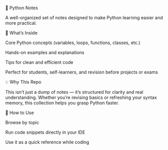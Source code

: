 🐍 Python Notes

A well-organized set of notes designed to make Python learning easier and more practical.

🚀 What’s Inside

Core Python concepts (variables, loops, functions, classes, etc.)

Hands-on examples and explanations

Tips for clean and efficient code

Perfect for students, self-learners, and revision before projects or exams

💡 Why This Repo

This isn’t just a dump of notes — it’s structured for clarity and real understanding. Whether you’re revising basics or refreshing your syntax memory, this collection helps you grasp Python faster.

🧭 How to Use

Browse by topic

Run code snippets directly in your IDE

Use it as a quick reference while coding
